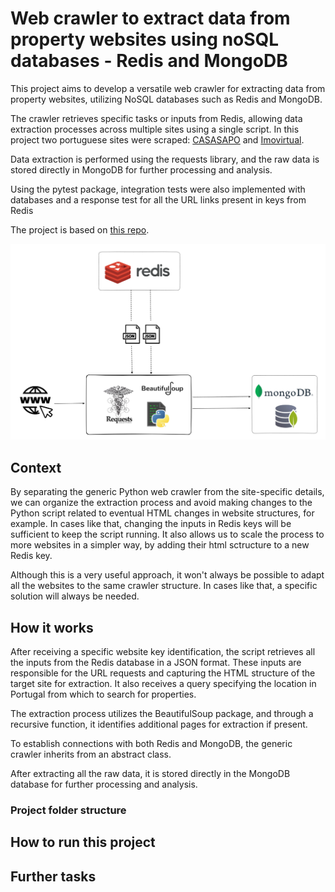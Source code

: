 # Web crawler to extract data from property websites using noSQL databases - Redis and MongoDB

This project aims to develop a versatile web crawler for extracting data from property websites, utilizing NoSQL databases such as Redis and MongoDB.

The crawler retrieves specific tasks or inputs from Redis, allowing data extraction processes across multiple sites using a single script. In this project two portuguese sites were scraped: [CASASAPO](https://casa.sapo.pt/) and [Imovirtual](https://www.imovirtual.com/).

Data extraction is performed using the requests library, and the raw data is stored directly in MongoDB for further processing and analysis.

Using the pytest package, integration tests were also implemented with databases and a response test for all the URL links present in keys from Redis

The project is based on [this repo](https://github.com/lvgalvao/data-engineering-roadmap/tree/main/05-redis-mongodb-esse-tal-de-nosql).

<img src="media/diagram.png" width = 1000 />

## Context

By separating the generic Python web crawler from the site-specific details, we can organize the extraction process and avoid making changes to the Python script related to eventual HTML changes in website structures, for example. In cases like that, changing the inputs in Redis keys will be sufficient to keep the script running. It also allows us to scale the process to more websites in a simpler way, by adding their html sctructure to a new Redis key.   

Although this is a very useful approach, it won't always be possible to adapt all the websites to the same crawler structure. In cases like that, a specific solution will always be needed.

## How it works

After receiving a specific website key identification, the script retrieves all the inputs from the Redis database in a JSON format. These inputs are responsible for the URL requests and capturing the HTML structure of the target site for extraction. It also receives a query specifying the location in Portugal from which to search for properties. 

The extraction process utilizes the BeautifulSoup package, and through a recursive function, it identifies additional pages for extraction if present.

To establish connections with both Redis and MongoDB, the generic crawler inherits from an abstract class.

After extracting all the raw data, it is stored directly in the MongoDB database for further processing and analysis.

### Project folder structure

## How to run this project

## Further tasks
